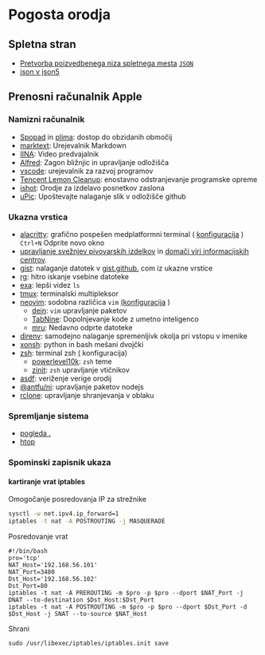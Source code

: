 # Pogosta orodja

## Spletna stran

* [Pretvorba poizvedbenega niza spletnega mesta](https://www.convertonline.io/convert/query-string-to-json) [`JSON`](https://www.convertonline.io/convert/query-string-to-json)
* [json v json5](https://jsonformatter.org/json5-formatter)

## Prenosni računalnik Apple

### Namizni računalnik

* [Spopad](https://github.com/yichengchen/clashX) in [plima](https://t.me/chaoxi): dostop do obzidanih območij
* [marktext](https://marktext.app): Urejevalnik Markdown
* [IINA](https://iina.io): Video predvajalnik
* [Alfred](https://www.alfredapp.com): Zagon bližnjic in upravljanje odložišča
* [vscode](https://code.visualstudio.com): urejevalnik za razvoj programov
* [Tencent Lemon Cleanup](https://lemon.qq.com): enostavno odstranjevanje programske opreme
* [ishot](https://apps.apple.com/cn/app/ishot-%E4%BC%98%E7%A7%80%E7%9A%84%E6%88%AA%E5%9B%BE%E5%BD%95%E5%B1%8F%E5%B7%A5%E5%85%B7/id1485844094?mt=12): Orodje za izdelavo posnetkov zaslona
* [uPic](https://github.com/gee1k/uPic): Upoštevajte nalaganje slik v odložišče github

### Ukazna vrstica

* [alacritty](https://github.com/alacritty/alacritty): grafično pospešen medplatformni terminal ( [konfiguracija](https://github.com/gcxfd/osx/blob/master/HOME/.config/alacritty/alacritty.yml) )  
  `Ctrl+N` Odprite novo okno
* [upravljanje svežnjev pivovarskih izdelkov](https://brew.sh) in [domači viri informacijskih centrov](https://mirrors.tuna.tsinghua.edu.cn/help/homebrew).
* [gist](https://github.com/defunkt/gist): nalaganje datotek v [gist.github.](https://gist.github.com) com iz ukazne vrstice
* [rg](https://github.com/BurntSushi/ripgrep): hitro iskanje vsebine datoteke
* [exa](https://github.com/ogham/exa): lepši videz `ls`
* [tmux](https://www.ruanyifeng.com/blog/2019/10/tmux.html): terminalski multipleksor
* [neovim](https://neovim.io): sodobna različica `vim` [(konfiguracija](https://github.com/gcxfd/osx/tree/master/HOME/.config/nvim) )
  * [dein](https://github.com/Shougo/dein.vim): `vim` upravljanje paketov
  * [TabNine](https://www.tabnine.com): Dopolnjevanje kode z umetno inteligenco
  * [mru](https://github.com/yegappan/mru): Nedavno odprte datoteke
* [direnv](https://direnv.net): samodejno nalaganje spremenljivk okolja pri vstopu v imenike
* [xonsh](https://xon.sh): python in bash mešani dvojčki
* [zsh](https://www.zsh.org): terminal zsh [(](https://github.com/gcxfd/osx/tree/master/HOME) konfiguracija)
  * [powerlevel10k](https://github.com/romkatv/powerlevel10k): `zsh` teme
  * [zinit](https://github.com/zdharma-continuum/zinit): `zsh` upravljanje vtičnikov
* [asdf](https://github.com/asdf-vm/asdf): veriženje verige orodij
* [@antfu/ni](https://www.npmjs.com/package/@antfu/ni): upravljanje paketov nodejs
* [rclone](https://rclone.org): upravljanje shranjevanja v oblaku

### Spremljanje sistema

* [pogleda .](https://nicolargo.github.io/glances)
* [htop](https://htop.dev/)

### Spominski zapisnik ukaza

#### kartiranje vrat iptables

Omogočanje posredovanja IP za strežnike

```bash
sysctl -w net.ipv4.ip_forward=1
iptables -t nat -A POSTROUTING -j MASQUERADE
```

Posredovanje vrat

```
#!/bin/bash
pro='tcp'
NAT_Host='192.168.56.101'
NAT_Port=3480
Dst_Host='192.168.56.102'
Dst_Port=80
iptables -t nat -A PREROUTING -m $pro -p $pro --dport $NAT_Port -j DNAT --to-destination $Dst_Host:$Dst_Port
iptables -t nat -A POSTROUTING -m $pro -p $pro --dport $Dst_Port -d $Dst_Host -j SNAT --to-source $NAT_Host
```

Shrani

```
sudo /usr/libexec/iptables/iptables.init save
```